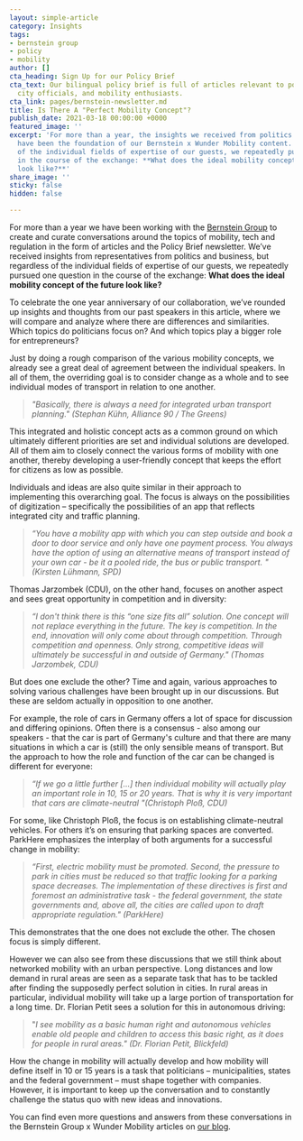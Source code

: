 ```yaml
---
layout: simple-article
category: Insights
tags:
- bernstein group
- policy
- mobility
author: []
cta_heading: Sign Up for our Policy Brief
cta_text: Our bilingual policy brief is full of articles relevant to policymakers,
  city officials, and mobility enthusiasts.
cta_link: pages/bernstein-newsletter.md
title: Is There A "Perfect Mobility Concept"?
publish_date: 2021-03-18 00:00:00 +0000
featured_image: ''
excerpt: 'For more than a year, the insights we received from politics and business
  have been the foundation of our Bernstein x Wunder Mobility content. Regardless
  of the individual fields of expertise of our guests, we repeatedly pursued one question
  in the course of the exchange: **What does the ideal mobility concept of the future
  look like?**'
share_image: ''
sticky: false
hidden: false

---
```

For more than a year we have been working with the [Bernstein Group](https://bernstein-group.com/de/) to create and curate conversations around the topics of mobility, tech and regulation in the form of articles and the Policy Brief newsletter. We’ve received insights from representatives from politics and business, but regardless of the individual fields of expertise of our guests, we repeatedly pursued one question in the course of the exchange: **What does the ideal mobility concept of the future look like?**

To celebrate the one year anniversary of our collaboration, we’ve rounded up insights and thoughts from our past speakers in this article, where we will compare and analyze where there are differences and similarities. Which topics do politicians focus on? And which topics play a bigger role for entrepreneurs?

Just by doing a rough comparison of the various mobility concepts, we already see a great deal of agreement between the individual speakers. In all of them, the overriding goal is to consider change as a whole and to see individual modes of transport in relation to one another.

> _"Basically, there is always a need for integrated urban transport planning." (Stephan Kühn, Alliance 90 / The Greens)_

This integrated and holistic concept acts as a common ground on which ultimately different priorities are set and individual solutions are developed. All of them aim to closely connect the various forms of mobility with one another, thereby developing a user-friendly concept that keeps the effort for citizens as low as possible.

Individuals and ideas are also quite similar in their approach to implementing this overarching goal. The focus is always on the possibilities of digitization – specifically the possibilities of an app that reflects integrated city and traffic planning.

> _“You have a mobility app with which you can step outside and book a door to door service and only have one payment process. You always have the option of using an alternative means of transport instead of your own car - be it a pooled ride, the bus or public transport. "(Kirsten Lühmann, SPD)_

Thomas Jarzombek (CDU), on the other hand, focuses on another aspect and sees great opportunity in competition and in diversity:

> _“I don't think there is this “one size fits all” solution. One concept will not replace everything in the future. The key is competition. In the end, innovation will only come about through competition. Through competition and openness. Only strong, competitive ideas will ultimately be successful in and outside of Germany." (Thomas Jarzombek, CDU)_

But does one exclude the other? Time and again, various approaches to solving various challenges have been brought up in our discussions. But these are seldom actually in opposition to one another.

For example, the role of cars in Germany offers a lot of space for discussion and differing opinions. Often there is a consensus - also among our speakers - that the car is part of Germany's culture and that there are many situations in which a car is (still) the only sensible means of transport. But the approach to how the role and function of the car can be changed is different for everyone:

> _“If we go a little further \[...\] then individual mobility will actually play an important role in 10, 15 or 20 years. That is why it is very important that cars are climate-neutral "(Christoph Ploß, CDU)_

For some, like Christoph Ploß, the focus is on establishing climate-neutral vehicles. For others it’s on ensuring that parking spaces are converted. ParkHere emphasizes the interplay of both arguments for a successful change in mobility:

> _“First, electric mobility must be promoted. Second, the pressure to park in cities must be reduced so that traffic looking for a parking space decreases. The implementation of these directives is first and foremost an administrative task - the federal government, the state governments and, above all, the cities are called upon to draft appropriate regulation." (ParkHere)_

This demonstrates that the one does not exclude the other. The chosen focus is simply different.

However we can also see from these discussions that we still think about networked mobility with an urban perspective. Long distances and low demand in rural areas are seen as a separate task that has to be tackled after finding the supposedly perfect solution in cities. In rural areas in particular, individual mobility will take up a large portion of transportation for a long time. Dr. Florian Petit sees a solution for this in autonomous driving:

> "_I see mobility as a basic human right and autonomous vehicles enable old people and children to access this basic right, as it does for people in rural areas." (Dr. Florian Petit, Blickfeld)_

How the change in mobility will actually develop and how mobility will define itself in 10 or 15 years is a task that politicians – municipalities, states and the federal government – must shape together with companies. However, it is important to keep up the conversation and to constantly challenge the status quo with new ideas and innovations.

You can find even more questions and answers from these conversations in the Bernstein Group x Wunder Mobility articles on [our blog](https://www.wundermobility.com/blog).